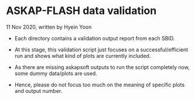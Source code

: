 # ASKAP-FLASH data validation

11 Nov 2020, written by Hyein Yoon

- Each directory contains a validation output report from each SBID.

- At this stage, this validation script just focuses on a successful/efficient run and shows what kind of plots are currently included.

- As there are missing askapsoft outputs to run the script completely now, some dummy data/plots are used.

- Hence, please do not focus too much on the meaning of specific plots and output number.
